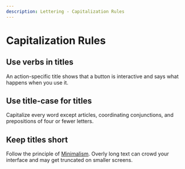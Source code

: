 ```yaml
---
description: Lettering - Capitalization Rules
---
```


# Capitalization Rules

## Use verbs in titles

An action-specific title shows that a button is interactive and says what happens when you use it.

## Use title-case for titles

Capitalize every word except articles, coordinating conjunctions, and prepositions of four or fewer letters.

## Keep titles short

Follow the principle of [Minimalism](../principles.md#minimalism). Overly long text can crowd your interface and may get truncated on smaller screens.

